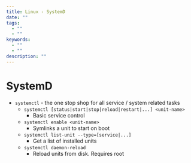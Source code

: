 ```yaml
---
title: Linux - SystemD
date: ""
tags:
  - ""
  - ""
keywords:
  - ""
  - ""
description: ""
---
```


# SystemD

* `systemctl` - the one stop shop for all service / system related tasks
  * `systemctl [status|start|stop|reload|restart|...] <unit-name>`
    * Basic service control
  * `systemctl enable <unit-name>`
    * Symlinks a unit to start on boot
  * `systemctl list-unit --type=[service|...]`
    * Get a list of installed units
  * `systemctl daemon-reload`
    * Reload units from disk. Requires root
